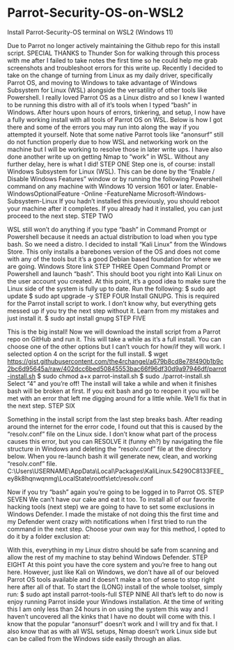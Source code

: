 # Parrot-Security-OS-on-WSL2
Install Parrot-Security-OS terminal on WSL2 (Windows 11)



Due to Parrot no longer actively maintaining the Github repo for this install script.
SPECIAL THANKS to Thunder Son for walking through this process with me after I failed to take notes the first time so he could help me grab screenshots and troubleshoot errors for this write up.
Recently I decided to take on the change of turning from Linux as my daily driver, specifically Parrot OS, and moving to Windows to take advantage of Windows Subsystem for Linux (WSL) alongside the versatility of other tools like Powershell. I really loved Parrot OS as a Linux distro and so I knew I wanted to be running this distro with all of it’s tools when I typed “bash” in Windows. After hours upon hours of errors, tinkering, and setup, I now have a fully working install with all tools of Parrot OS on WSL. Below is how I got there and some of the errors you may run into along the way if you attempted it yourself. Note that some native Parrot tools like “anonsurf” still do not function properly due to how WSL and networking work on the machine but I will be working to resolve those in later write ups. I have also done another write up on getting Nmap to “work” in WSL.
Without any further delay, here is what I did!
STEP ONE
Step one is, of course: install Windows Subsystem for Linux (WSL). This can be done by the “Enable / Disable Windows Features” window or by running the following Powershell command on any machine with Windows 10 version 1601 or later.
Enable-WindowsOptionalFeature -Online -FeatureName Microsoft-Windows-Subsystem-Linux
If you hadn’t installed this previously, you should reboot your machine after it completes. If you already had it installed, you can just proceed to the next step.
STEP TWO

WSL still won’t do anything if you type “bash” in Command Prompt or Powershell because it needs an actual distribution to load when you type bash. So we need a distro. I decided to install “Kali Linux” from the Windows Store. This only installs a barebones version of the OS and does not come with any of the tools but it’s a good Debian based foundation for where we are going.
Windows Store link
STEP THREE
Open Command Prompt or Powershell and launch “bash”. This should boot you right into Kali Linux on the user account you created. At this point, it’s a good idea to make sure the Linux side of the system is fully up to date. Run the following:
$ sudo apt update
$ sudo apt upgrade -y
STEP FOUR
Install GNUPG. This is required for the Parrot install script to work. I don’t know why, but everything gets messed up if you try the next step without it. Learn from my mistakes and just install it.
$ sudo apt install gnupg
STEP FIVE

This is the big install! Now we will download the install script from a Parrot repo on GitHub and run it. This will take a while as it’s a full install. You can choose one of the other options but I can’t vouch for how/if they will work. I selected option 4 on the script for the full install.
$ wget https://gist.githubusercontent.com/the4rchangel/a679b8cd8e78f490b1b9c2bc6d95645a/raw/402dcc6bed50845553bac66f96df30d9a97946df/parrot-install.sh
$ sudo chmod a+x parrot-install.sh
$ sudo ./parrot-install.sh
Select “4” and you’re off! The install will take a while and when it finishes bash will be broken at first. If you exit bash and go to reopen it you will be met with an error that left me digging around for a little while. We’ll fix that in the next step.
STEP SIX

Something in the install script from the last step breaks bash. After reading around the internet for the error code, I found out that this is caused by the “resolv.conf” file on the Linux side. I don’t know what part of the process causes this error, but you can RESOLVE it (funny eh?) by navigating the file structure in Windows and deleting the “resolv.conf” file at the directory below. When you re-launch bash it will generate new, clean, and working “resolv.conf” file.
C:\Users\USERNAME\AppData\Local\Packages\KaliLinux.54290C8133FEE_ey8k8hqnwqnmg\LocalState\rootfs\etc\resolv.conf

Now if you try “bash” again you’re going to be logged in to Parrot OS.
STEP SEVEN
We can’t have our cake and eat it too. To install all of our favorite hacking tools (next step) we are going to have to set some exclusions in Windows Defender. I made the mistake of not doing this the first time and my Defender went crazy with notifications when I first tried to run the command in the next step. Choose your own way for this method, I opted to do it by a folder exclusion at:

With this, everything in my Linux distro should be safe from scanning and allow the rest of my machine to stay behind Windows Defender.
STEP EIGHT
At this point you have the core system and you’re free to hang out here. However, just like Kali on Windows, we don’t have all of our beloved Parrot OS tools available and it doesn’t make a ton of sense to stop right here after all of that. To start the (LONG) install of the whole toolset, simply run:
$ sudo apt install parrot-tools-full
STEP NINE
All that’s left to do now is enjoy running Parrot inside your Windows installation. At the time of writing this I am only less than 24 hours in on using the system this way and I haven’t uncovered all the kinks that I have no doubt will come with this. I know that the popular “anonsurf” doesn’t work and I will try and fix that. I also know that as with all WSL setups, Nmap doesn’t work Linux side but can be called from the Windows side easily through an alias.
